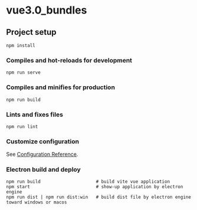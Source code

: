 # vue3.0_bundles

## Project setup
```
npm install
```

### Compiles and hot-reloads for development
```
npm run serve
```

### Compiles and minifies for production
```
npm run build
```

### Lints and fixes files
```
npm run lint
```

### Customize configuration
See [Configuration Reference](https://cli.vuejs.org/config/).


### Electron build and deploy
```
npm run build                     # build vite vue application
npm start                         # show-up application by electron engine
npm run dist | npm run dist:win   # build dist file by electron engine toward windows or macos
```
